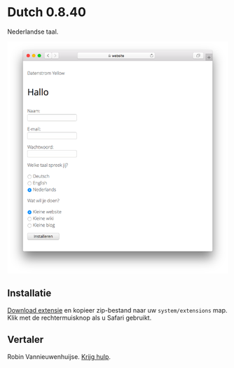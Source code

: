 # Dutch 0.8.40

Nederlandse taal.

<p align="center"><img src="dutch-screenshot.png?raw=true" alt="Screenshot"></p>

## Installatie

[Download extensie](https://github.com/datenstrom/yellow-extensions/raw/main/downloads/dutch.zip) en kopieer zip-bestand naar uw `system/extensions` map. Klik met de rechtermuisknop als u Safari gebruikt.

## Vertaler

Robin Vannieuwenhuijse. [Krijg hulp](https://datenstrom.se/yellow/help/).

